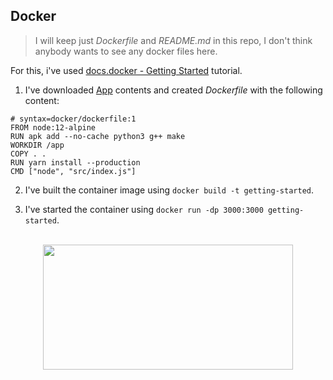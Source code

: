 ## Docker

> I will keep just *Dockerfile* and *README.md* in this repo, I don't think anybody wants to see any docker files here.

For this, i've used [docs.docker - Getting Started](https://docs.docker.com/get-started/02_our_app/) tutorial.

1. I've downloaded [App](https://github.com/docker/getting-started/tree/master/app) contents and created *Dockerfile* with the following content:

```
# syntax=docker/dockerfile:1
FROM node:12-alpine
RUN apk add --no-cache python3 g++ make
WORKDIR /app
COPY . .
RUN yarn install --production
CMD ["node", "src/index.js"]
```

2. I've built the container image using `docker build -t getting-started`.

3. I've started the container using `docker run -dp 3000:3000 getting-started`.
<br><br>
<p align="center">
<img src="https://i.ibb.co/SJst2pY/Screenshot-2021-12-15-at-11-29-51.png" height=200 width=400>
</p>
